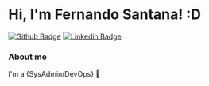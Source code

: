 # Hi, I'm Fernando Santana! :D

[![Github Badge](https://img.shields.io/badge/-Github-000?style=flat-square&logo=Github&logoColor=white&link=https://github.com/fernandosantana)](https://github.com/fernandosantana)
[![Linkedin Badge](https://img.shields.io/badge/-LinkedIn-blue?style=flat-square&logo=Linkedin&logoColor=white&link=https://www.linkedin.com/in/fagnerpsantos/)](https://www.linkedin.com/in/afernandosantana/)

### About me
I'm a {SysAdmin/DevOps} 🐳
